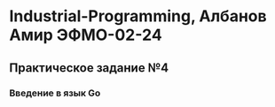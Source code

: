 # Industrial-Programming, Албанов Амир ЭФМО-02-24
## Практическое задание №4 
### Введение в язык Go
